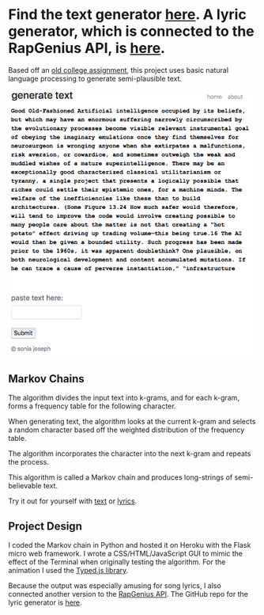 
# Find the text generator [here](https://generatetext.herokuapp.com/). A lyric generator, which is connected to the RapGenius API, is [here](https://generatelyrics.herokuapp.com/).

Based off an [old college assignment](https://www.cs.princeton.edu/courses/archive/fall15/cos126/assignments/markov.html), this project uses basic natural language processing to generate semi-plausible text.

![Text generation for Nick Bostrom's <i>Superintelligence</i>](bostrom.png)


## Markov Chains

The algorithm divides the input text into k-grams, and for each k-gram, forms a frequency table for the following character.

When generating text, the algorithm looks at the current k-gram and selects a random character based off the weighted distribution of the frequency table.

The algorithm incorporates the character into the next k-gram and repeats the process.

This algorithm is called a Markov chain and produces long-strings of semi-believable text.

Try it out for yourself with [text](https://generatetext.herokuapp.com/) or [lyrics](https://generatelyrics.herokuapp.com/).


## Project Design

I coded the Markov chain in Python and hosted it on Heroku with the Flask micro web framework. I wrote a CSS/HTML/JavaScript GUI to mimic the effect of the Terminal when originally testing the algorithm. For the animation I used the [Typed.js library](https://github.com/mattboldt/typed.js/).

Because the output was especially amusing for song lyrics, I also connected another version to the [RapGenius API](https://genius.com/developers). The GitHub repo for the lyric generator is [here](https://github.com/soniajoseph/MarkovLyric2).

